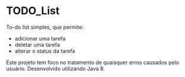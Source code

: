 # TODO_List
To-do list simples, que permite:
- adicionar uma tarefa
- deletar uma tarefa
- alterar o status da tarefa

Este projeto tem foco no tratamento de quaisquer erros causados pelo usuário.
Desenvolvido utilizando Java 8.
